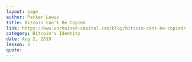 ```yaml
---
layout: page
author: Parker Lewis
title: Bitcoin Can’t Be Copied
link: https://www.unchained-capital.com/blog/bitcoin-cant-be-copied/
category: Bitcoin's Identity
date: Aug 2, 2019
lesson: 2
quote: 
---
```

